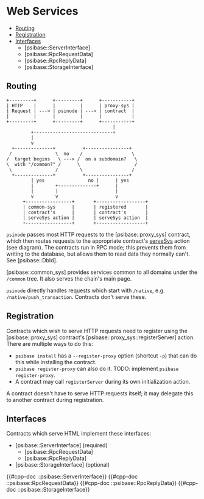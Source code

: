 # Web Services

- [Routing](#routing)
- [Registration](#registration)
- [Interfaces](#interfaces)
  - [psibase::ServerInterface]
  - [psibase::RpcRequestData]
  - [psibase::RpcReplyData]
  - [psibase::StorageInterface]

## Routing

```svgbob
+---------+      +---------+      +-----------+
| HTTP    |      |         |      | proxy-sys |
| Request | ---> | psinode | ---> | contract  |
|         |      |         |      |           |
+---------+      +---------+      +-----------+
                                       |
         +-----------------------------+
         |
         v
  +--------------+          +----------------+
 /                \  no    /                  \
/  target begins   \ ---> /  on a subdomain?   \
\  with "/common?" /      \                    /
 \                /        \                  /
  +--------------+          +----------------+
         | yes                no |      | yes
         |        +--------------+      |
         |        |                     |
         v        v                     v
      +-----------------+       +------------------+
      | common-sys      |       | registered       |
      | contract's      |       | contract's       |
      | serveSys action |       | serveSys action  |
      +-----------------+       +------------------+
```

`psinode` passes most HTTP requests to the [psibase::proxy_sys] contract, which then routes requests to the appropriate contract's [serveSys](#psibaseserverinterfaceservesys) action (see diagram). The contracts run in RPC mode; this prevents them from writing to the database, but allows them to read data they normally can't. See [psibase::DbId].

[psibase::common_sys] provides services common to all domains under the `/common` tree. It also serves the chain's main page.

`psinode` directly handles requests which start with `/native`, e.g. `/native/push_transaction`. Contracts don't serve these.

## Registration

Contracts which wish to serve HTTP requests need to register using the [psibase::proxy_sys] contract's [psibase::proxy_sys::registerServer] action. There are multiple ways to do this:

- `psibase install` has a `--register-proxy` option (shortcut `-p`) that can do this while installing the contract.
- `psibase register-proxy` can also do it. TODO: implement `psibase register-proxy`.
- A contract may call `registerServer` during its own initialization action.

A contract doesn't have to serve HTTP requests itself; it may delegate this to another contract during registration.

## Interfaces

Contracts which serve HTML implement these interfaces:

- [psibase::ServerInterface] (required)
  - [psibase::RpcRequestData]
  - [psibase::RpcReplyData]
- [psibase::StorageInterface] (optional)

{{#cpp-doc ::psibase::ServerInterface}}
{{#cpp-doc ::psibase::RpcRequestData}}
{{#cpp-doc ::psibase::RpcReplyData}}
{{#cpp-doc ::psibase::StorageInterface}}
